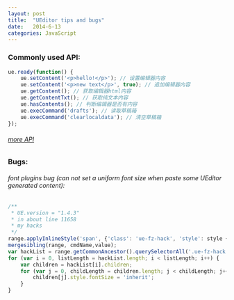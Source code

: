```yaml
---
layout: post
title:  "UEditor tips and bugs"
date:   2014-6-13
categories: JavaScript
---
```


### Commonly used API:

```js
ue.ready(function() {
    ue.setContent('<p>hello!</p>'); // 设置编辑器内容
    ue.setContent('<p>new text</p>', true); // 追加编辑器内容
    ue.getContent(); // 获取编辑器html内容
    ue.getContentTxt(); // 获取纯文本内容
    ue.hasContents(); // 判断编辑器是否有内容
    ue.execCommand('drafts'); // 读取草稿箱
    ue.execCommand('clearlocaldata'); // 清空草稿箱
});
```

###### <a href="http://fex.baidu.com/ueditor/#api-common" target="_blank">more API</a>

### Bugs:

###### font plugins bug (can not set a uniform font size when paste some UEditor generated content):

```js
/**
 * UE.version = "1.4.3"
 * in about line 11658
 * my hacks
 */
range.applyInlineStyle('span', {'class': 'ue-fz-hack', 'style': style + ':' + value});
mergesibling(range, cmdName,value);
var hackList = range.getCommonAncestor().querySelectorAll('.ue-fz-hack');
for (var i = 0, listLength = hackList.length; i < listLength; i++) {
    var children = hackList[i].children;
    for (var j = 0, childLength = children.length; j < childLength; j++) {
        children[j].style.fontSize = 'inherit';
    }
}
```
